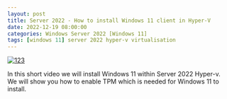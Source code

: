 ```yaml
---
layout: post
title: Server 2022 - How to install Windows 11 client in Hyper-V
date: 2022-12-19 08:00:00
categories: Windows Server 2022 [Windows 11]
tags: [windows 11] server 2022 hyper-v virtualisation
---
```


[![123](https://i9.ytimg.com/vi/Vzks9iqvNos/hqdefault.jpg?v=63a033f1&sqp=CNypyp0G&rs=AOn4CLCaUYvTK8wMYnuBIUpYfsBq7RdO6g)](https://youtu.be/Vzks9iqvNos)

In this short video we will install Windows 11 within Server 2022 Hyper-v.
We will show you how to enable TPM which is needed for Windows 11 to install.


